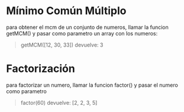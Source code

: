 # Mínimo Común Múltiplo

para obtener el mcm de un conjunto de numeros, llamar la funcion getMCM() y pasar como parametro un array con los numeros:
>getMCM([12, 30, 33])
devuelve:
>3

# Factorización

para factorizar un numero, llamar la funcion factor() y pasar el numero como parametro
>factor(60)
devuelve:
>[2, 2, 3, 5]
